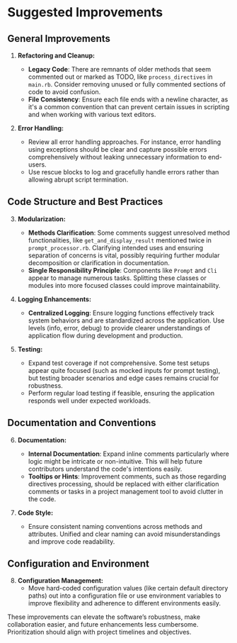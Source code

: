 # Suggested Improvements

## General Improvements
1. **Refactoring and Cleanup:**
   - **Legacy Code**: There are remnants of older methods that seem commented out or marked as TODO, like `process_directives` in `main.rb`. Consider removing unused or fully commented sections of code to avoid confusion.
   - **File Consistency**: Ensure each file ends with a newline character, as it's a common convention that can prevent certain issues in scripting and when working with various text editors.

2. **Error Handling:**
   - Review all error handling approaches. For instance, error handling using exceptions should be clear and capture possible errors comprehensively without leaking unnecessary information to end-users.
   - Use rescue blocks to log and gracefully handle errors rather than allowing abrupt script termination.

## Code Structure and Best Practices
3. **Modularization:**
   - **Methods Clarification**: Some comments suggest unresolved method functionalities, like `get_and_display_result` mentioned twice in `prompt_processor.rb`. Clarifying intended uses and ensuring separation of concerns is vital, possibly requiring further modular decomposition or clarification in documentation.
   - **Single Responsibility Principle**: Components like `Prompt` and `Cli` appear to manage numerous tasks. Splitting these classes or modules into more focused classes could improve maintainability.

4. **Logging Enhancements:**
   - **Centralized Logging**: Ensure logging functions effectively track system behaviors and are standardized across the application. Use levels (info, error, debug) to provide clearer understandings of application flow during development and production.

5. **Testing:**
   - Expand test coverage if not comprehensive. Some test setups appear quite focused (such as mocked inputs for prompt testing), but testing broader scenarios and edge cases remains crucial for robustness.
   - Perform regular load testing if feasible, ensuring the application responds well under expected workloads.

## Documentation and Conventions
6. **Documentation:**
   - **Internal Documentation**: Expand inline comments particularly where logic might be intricate or non-intuitive. This will help future contributors understand the code's intentions easily.
   - **Tooltips or Hints**: Improvement comments, such as those regarding directives processing, should be replaced with either clarification comments or tasks in a project management tool to avoid clutter in the code.

7. **Code Style:**
   - Ensure consistent naming conventions across methods and attributes. Unified and clear naming can avoid misunderstandings and improve code readability.

## Configuration and Environment
8. **Configuration Management:**
   - Move hard-coded configuration values (like certain default directory paths) out into a configuration file or use environment variables to improve flexibility and adherence to different environments easily.

These improvements can elevate the software’s robustness, make collaboration easier, and future enhancements less cumbersome. Prioritization should align with project timelines and objectives.
